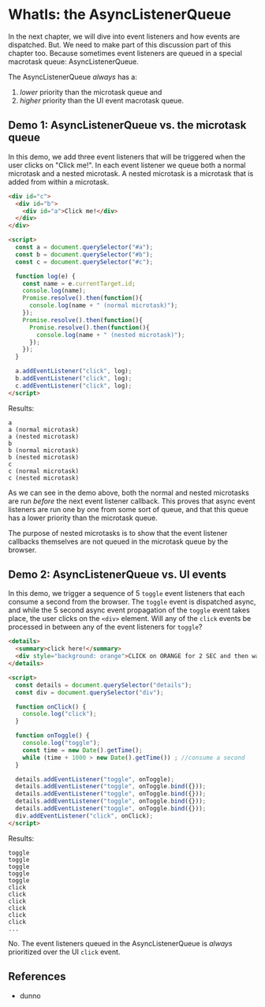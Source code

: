 # WhatIs: the AsyncListenerQueue

In the next chapter, we will dive into event listeners and how events are dispatched. But. We need to make part of this discussion part of this chapter too. Because sometimes event listeners are queued in a special macrotask queue: AsyncListenerQueue.

The AsyncListenerQueue *always* has a:
1. *lower* priority than the microtask queue and
2. *higher* priority than the UI event macrotask queue.

## Demo 1: AsyncListenerQueue vs. the microtask queue

In this demo, we add three event listeners that will be triggered when the user clicks on "Click me!". In each event listener we queue both a normal microtask and a nested microtask. A nested microtask is a microtask that is added from within a microtask.    

```html
<div id="c">
  <div id="b">
    <div id="a">Click me!</div>
  </div>
</div>

<script>
  const a = document.querySelector("#a");
  const b = document.querySelector("#b");
  const c = document.querySelector("#c");

  function log(e) {
    const name = e.currentTarget.id;
    console.log(name);
    Promise.resolve().then(function(){
      console.log(name + " (normal microtask)");
    });
    Promise.resolve().then(function(){
      Promise.resolve().then(function(){
        console.log(name + " (nested microtask)");
      });
    });
  }

  a.addEventListener("click", log);
  b.addEventListener("click", log);
  c.addEventListener("click", log);
</script>
``` 

Results:

```
a
a (normal microtask)
a (nested microtask)
b
b (normal microtask)
b (nested microtask)
c
c (normal microtask)
c (nested microtask)
```

As we can see in the demo above, both the normal and nested microtasks are run *before* the next event listener callback. This proves that async event listeners are run one by one from some sort of queue, and that this queue has a lower priority than the microtask queue.  

The purpose of nested microtasks is to show that the event listener callbacks themselves are not queued in the microtask queue by the browser.

## Demo 2: AsyncListenerQueue vs. UI events

In this demo, we trigger a sequence of 5 `toggle` event listeners that each consume a second from the browser. The `toggle` event is dispatched async, and while the 5 second async event propagation of the `toggle` event takes place, the user clicks on the `<div>` element. Will any of the `click` events be processed in between any of the event listeners for `toggle`? 

```html
<details>
  <summary>click here!</summary>
  <div style="background: orange">CLICK on ORANGE for 2 SEC and then wait!!!</div>
</details>

<script>
  const details = document.querySelector("details");
  const div = document.querySelector("div");

  function onClick() {
    console.log("click");
  }

  function onToggle() {
    console.log("toggle");
    const time = new Date().getTime();
    while (time + 1000 > new Date().getTime()) ; //consume a second
  }

  details.addEventListener("toggle", onToggle);
  details.addEventListener("toggle", onToggle.bind({}));
  details.addEventListener("toggle", onToggle.bind({}));
  details.addEventListener("toggle", onToggle.bind({}));
  details.addEventListener("toggle", onToggle.bind({}));
  div.addEventListener("click", onClick);
</script>
``` 

Results:

```
toggle
toggle
toggle
toggle
toggle
click
click
click
click
click
click
...
```

No. The event listeners queued in the AsyncListenerQueue is *always* prioritized over the UI `click` event.
   
## References

  * dunno